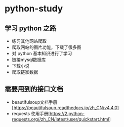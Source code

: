 # python-study

## 学习 python 之路

*  练习其他网站爬取
*  爬取网站的图片功能，下载了很多图
*  对 python 基本知识进行了学习
*  链接mysql数据库
*  下载小说
*  爬取链家数据
## 需要用到的接口文档

* beautifulsoup文档手册[https://beautifulsoup.readthedocs.io/zh_CN/v4.4.0]
* requests 使用手册[https://2.python-requests.org//zh_CN/latest/user/quickstart.html]

